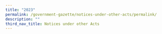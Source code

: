 ```yaml
---
title: "2023"
permalink: /government-gazette/notices-under-other-acts/permalink/
description: ""
third_nav_title: Notices under other Acts
---
```

